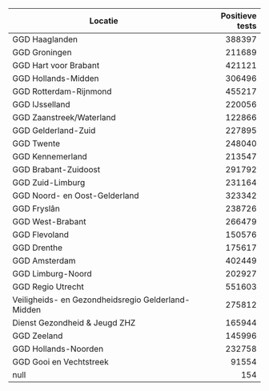 | Locatie | Positieve tests |
|---------|----------------:|
| GGD Haaglanden                           | 388397 |
| GGD Groningen                            | 211689 |
| GGD Hart voor Brabant                    | 421121 |
| GGD Hollands-Midden                      | 306496 |
| GGD Rotterdam-Rijnmond                   | 455217 |
| GGD IJsselland                           | 220056 |
| GGD Zaanstreek/Waterland                 | 122866 |
| GGD Gelderland-Zuid                      | 227895 |
| GGD Twente                               | 248040 |
| GGD Kennemerland                         | 213547 |
| GGD Brabant-Zuidoost                     | 291792 |
| GGD Zuid-Limburg                         | 231164 |
| GGD Noord- en Oost-Gelderland            | 323342 |
| GGD Fryslân                              | 238726 |
| GGD West-Brabant                         | 266479 |
| GGD Flevoland                            | 150576 |
| GGD Drenthe                              | 175617 |
| GGD Amsterdam                            | 402449 |
| GGD Limburg-Noord                        | 202927 |
| GGD Regio Utrecht                        | 551603 |
| Veiligheids- en Gezondheidsregio Gelderland-Midden | 275812 |
| Dienst Gezondheid & Jeugd ZHZ            | 165944 |
| GGD Zeeland                              | 145996 |
| GGD Hollands-Noorden                     | 232758 |
| GGD Gooi en Vechtstreek                  | 91554 |
| null                                     |   154 |
